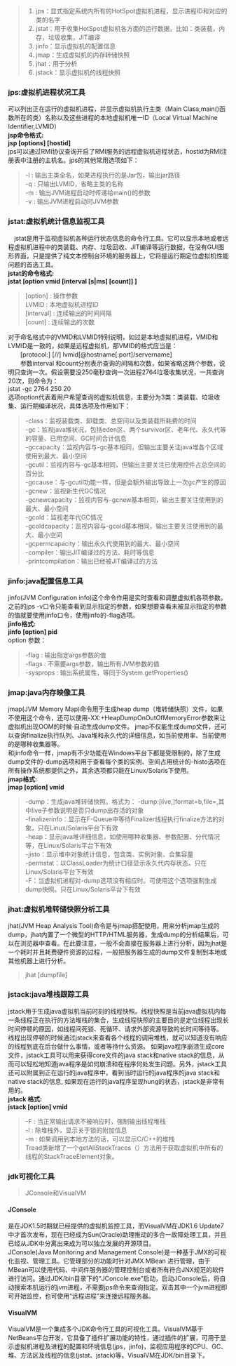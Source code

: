 >1. jps：显式指定系统内所有的HotSpot虚拟机进程，显示进程ID和对应的类的名字
>2. jstat：用于收集HotSpot虚拟机各方面的运行数据，比如：类装载，内存，垃圾收集，JIT编译
>3. jinfo：显示虚拟机的配置信息
>4. jmap：生成虚拟机的内存转储快照
>5. jhat：用于分析
>6. jstack：显示虚拟机的线程快照
### jps:虚拟机进程状况工具
  可以列出正在运行的虚拟机进程，并显示虚拟机执行主类（Main Class,main()函数所在的类）名称以及这些进程的本地虚拟机唯一ID（Local Virtual Machine Identifier,LVMID）<br>
  **jsp命令格式:<br>
  jsp [options] [hostid]**<br>
  jps可以通过RMI协议查询开启了RMI服务的远程虚拟机进程状态，hostid为RMI注册表中注册的主机名。jps的其他常用选项如下：<br>
  >-l : 输出主类全名，如果进程执行的是Jar包，输出jar路径<br>
  -q : 只输出LVMID，省略主类的名称<br>
  -m : 输出JVM进程启动时传递给main()的参数<br>
  -v : 输出JVM进程启动时JVM参数
### jstat:虚拟机统计信息监视工具
  　jstat是用于监视虚拟机各种运行状态信息的命令行工具。它可以显示本地或者远程虚拟机进程中的类装载、内存、垃圾回收、JIT编译等运行数据，在没有GUI图形界面，只是提供了纯文本控制台环境的服务器上，它将是运行期定位虚拟机性能问题的首选工具。<br>
   **jstat的命令格式:<br>
   jstat [option vmid [interval [s|ms] [count]] ]**<br>
  >[option] : 操作参数<br>
  LVMID : 本地虚拟机进程ID<br>
  [interval] : 连续输出的时间间隔<br>
  [count] : 连续输出的次数<br>
   
   对于命名格式中的VMID和LVMID特别说明，如过是本地虚拟机进程，VMID和LVMID是一致的，如果是远程虚拟机，那VMID的格式应当是：<br>
　　[protocol:] [//] lvmid[@hostname[:port]/servername]<br>
　　参数interval 和count分别表示查询的间隔和次数，如果省略这两个参数，说明只查询一次。假设需要没250毫秒查询一次进程2764垃圾收集状况，一共查询20次，则命令为：<br>
  jstat -gc 2764 250 20<br>
  选项option代表着用户希望查询的虚拟机信息，主要分为3类：类装载、垃圾收集、运行期编译状况，具体选项及作用如下：<br>
>  -class：监视装载类、卸载类、总空间以及类装载所耗费的时间<br>
  -gc：监视java堆状况，包括eden区、两个survivor区、老年代、永久代等的容量、已用空间、GC时间合计信息<br>
  -gccapacity：监视内容与-gc基本相同，但输出主要关注java堆各个区域使用到最大、最小空间<br>
  -gcutil：监视内容与-gc基本相同，但输出主要关注已使用控件占总空间的百分比<br>
  -gccause：与-gcutil功能一样，但是会额外输出导致上一次gc产生的原因<br>
  -gcnew：监视新生代GC情况<br>
  -gcnewcapacity：监视内容与-gcnew基本相同，输出主要关注使用到的最大、最小空间<br>
  -gcold：监视老年代GC情况<br>
  -gcoldcapacity：监视内容与-gcold基本相同，输出主要关注使用到的最大、最小空间<br>
  -gcpermcapacity：输出永久代使用到的最大、最小空间<br>
  -compiler：输出JIT编译过的方法、耗时等信息<br>
  -printcompilation：输出已经被JIT编译过的方法
### jinfo:java配置信息工具
  jinfo(JVM Configuration info)这个命令作用是实时查看和调整虚拟机各项参数。 之前的jps -v口令只能查看到显示指定的参数，如果想要查看未被显示指定的参数的值就要使用jinfo口令，使用jinfo的-flag选项。<br>
  **jinfo格式:<br>
  jinfo [option] pid<br>**
  option 参数：<br>
  >-flag : 输出指定args参数的值<br>
 -flags : 不需要args参数，输出所有JVM参数的值<br>
 -sysprops : 输出系统属性，等同于System.getProperties()
### jmap:java内存映像工具
  jmap(JVM Memory Map)命令用于生成heap dump（堆转储快照）文件，如果不使用这个命令，还可以使用-XX:+HeapDumpOnOutOfMemoryError参数来让虚拟机出现OOM的时候·自动生成dump文件。 jmap不仅能生成dump文件，还可以查询finalize执行队列、Java堆和永久代的详细信息，如当前使用率、当前使用的是哪种收集器等。<br>
  和jinfo命令一样，jmap有不少功能在Windows平台下都是受限制的，除了生成dump文件的-dump选项和用于查看每个类的实例、空间占用统计的-histo选项在所有操作系统都提供之外，其余选项都只能在Linux/Solaris下使用。<br>
  **jmap格式:<br>
  jmap [option] vmid<br>**
  >-dump：生成java堆转储快照。格式为： -dump:[live,]format=b,file=<filename>,其中live子参数说明是否只dump出存活的对象<br>
  -finalizerinfo：显示在F-Queue中等待Finalizer线程执行finalize方法的对象。只在Linux/Solaris平台下有效<br>
  -heap：显示java堆详细信息，如使用哪种收集器、参数配置、分代情况等，在Linux/Solaris平台下有效<br>
  -jisto：显示堆中对象统计信息，包含类、实例对象、合集容量<br>
  -permstat：以ClassLoader为统计口径显示永久代内存状态。只在Linux/Solaris平台下有效<br>
  -F：当虚拟机进程对-dump选项没有相应时。可使用这个选项强制生成dump快照。只在Linux/Solaris平台下有效
  
### jhat:虚拟机堆转储快照分析工具
  jhat(JVM Heap Analysis Tool)命令是与jmap搭配使用，用来分析jmap生成的dump，jhat内置了一个微型的HTTP/HTML服务器，生成dump的分析结果后，可以在浏览器中查看。在此要注意，一般不会直接在服务器上进行分析，因为jhat是一个耗时并且耗费硬件资源的过程，一般把服务器生成的dump文件复制到本地或其他机器上进行分析。<br>
>  jhat [dumpfile]
### jstack:java堆栈跟踪工具
  jstack用于生成java虚拟机当前时刻的线程快照。线程快照是当前java虚拟机内每一条线程正在执行的方法堆栈的集合，生成线程快照的主要目的是定位线程出现长时间停顿的原因，如线程间死锁、死循环、请求外部资源导致的长时间等待等。 线程出现停顿的时候通过jstack来查看各个线程的调用堆栈，就可以知道没有响应的线程到底在后台做什么事情，或者等待什么资源。 如果java程序崩溃生成core文件，jstack工具可以用来获得core文件的java stack和native stack的信息，从而可以轻松地知道java程序是如何崩溃和在程序何处发生问题。另外，jstack工具还可以附属到正在运行的java程序中，看到当时运行的java程序的java stack和native stack的信息, 如果现在运行的java程序呈现hung的状态，jstack是非常有用的。<br>
  **jstack 格式:<br>
  jstack [option] vmid<br>**
  >-F : 当正常输出请求不被响应时，强制输出线程堆栈<br>
  -l : 除堆栈外，显示关于锁的附加信息<br>
  -m : 如果调用到本地方法的话，可以显示C/C++的堆栈<br>
  Tread类新增了一个getAllStackTraces（）方法用于获取虚拟机中所有的线程的StackTraceElement对象。
### jdk可视化工具
  >JConsole和VisualVM
#### JConsole
  是在JDK1.5时期就已经提供的虚拟机监控工具，而VisualVM在JDK1.6 Update7中才首次发布，现在已经成为Sun(Oracle)助理推动的多合一故障处理工具，并且已经从JDK中分离出来成为可以独立发展的开源项目。<br>
  JConsole(Java Monitoring and Management Console)是一种基于JMX的可视化监视、管理工具。它管理部分的功能时针对JMX MBean 进行管理，由于MBean可以使用代码、中间件服务器的管理控制台或者所有符合JNX规范的软件进行访问。通过JDK/bin目录下的“JConcole.exe”启动，启动JConsole后，将自动搜索本机运行的jvm进程，不需要jps命令来查询指定。双击其中一个jvm进程即可开始监控，也可使用“远程进程”来连接远程服务器。
#### VisualVM
  VisualVM是一个集成多个JDK命令行工具的可视化工具。VisualVM基于NetBeans平台开发，它具备了插件扩展功能的特性，通过插件的扩展，可用于显示虚拟机进程及进程的配置和环境信息(jps，jinfo)，监视应用程序的CPU、GC、堆、方法区及线程的信息(jstat、jstack)等。VisualVM在JDK/bin目录下。<br>
